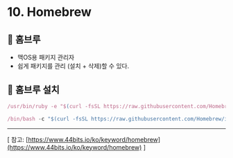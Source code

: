 # 10. Homebrew

## 🔖 홈브루

- 맥OS용 패키지 관리자
- 쉽게 패키지를 관리 (설치 + 삭제)할 수 있다.

## 🔖 홈브루 설치

```jsx
/usr/bin/ruby -e "$(curl -fsSL https://raw.githubusercontent.com/Homebrew/install/master/install)"
```

```jsx
/bin/bash -c "$(curl -fsSL https://raw.githubusercontent.com/Homebrew/install/master/install.sh)"
```

---

[ 참고: [https://www.44bits.io/ko/keyword/homebrew](https://www.44bits.io/ko/keyword/homebrew) ]
